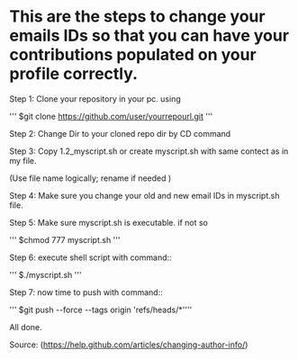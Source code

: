 # This are the steps to change your emails IDs so that you can have your contributions populated on your profile correctly.


Step 1: Clone your repository in your pc. using 

''' $git clone https://github.com/user/yourrepourl.git '''

Step 2: Change Dir to your cloned repo dir by CD command

Step 3: Copy 1.2_myscript.sh or create myscript.sh with same contect as in my file.

(Use file name logically; rename if needed )

Step 4: Make sure you change your old and new email IDs in myscript.sh file.

Step 5: Make sure myscript.sh is executable. if not so 

''' $chmod 777 myscript.sh '''

Step 6: execute shell script with command:: 

''' $./myscript.sh '''

Step 7: now time to push with command:: 

''' $git push --force --tags origin 'refs/heads/*''''

All done. 


Source: (https://help.github.com/articles/changing-author-info/)
